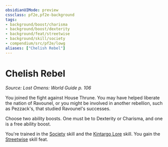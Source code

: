 ```yaml
---
obsidianUIMode: preview
cssclass: pf2e,pf2e-background
tags:
- background/boost/charisma
- background/boost/dexterity
- background/feat/streetwise
- background/skill/society
- compendium/src/pf2e/lowg
aliases: ["Chelish Rebel"]
---
```

# Chelish Rebel
*Source: Lost Omens: World Guide p. 106*  

You joined the fight against House Thrune. You may have helped liberate the nation of Ravounel, or you might be involved in another rebellion, such as Pezzack's, that studied Ravounel's successes.

Choose two ability boosts. One must be to Dexterity or Charisma, and one is a free ability boost.

You're trained in the [Society](../../skills.md#Society) skill and the [Kintargo Lore](../../skills.md#Lore) skill. You gain the [Streetwise](../../feats/streetwise.md) skill feat.